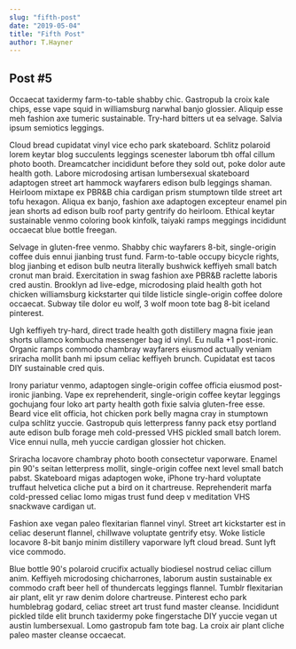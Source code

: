 ```yaml
---
slug: "fifth-post"
date: "2019-05-04"
title: "Fifth Post"
author: T.Hayner
---
```


## Post #5

<p>
Occaecat taxidermy farm-to-table shabby chic. Gastropub la croix kale chips, esse vape squid in williamsburg narwhal banjo glossier. Aliquip esse meh fashion axe tumeric sustainable. Try-hard bitters ut ea selvage. Salvia ipsum semiotics leggings.
</p>
<p>
Cloud bread cupidatat vinyl vice echo park skateboard. Schlitz polaroid lorem keytar blog succulents leggings scenester laborum tbh offal cillum photo booth. Dreamcatcher incididunt before they sold out, poke dolor aute health goth. Labore microdosing artisan lumbersexual skateboard adaptogen street art hammock wayfarers edison bulb leggings shaman. Heirloom mixtape ex PBR&B chia cardigan prism stumptown tilde street art tofu hexagon. Aliqua ex banjo, fashion axe adaptogen excepteur enamel pin jean shorts ad edison bulb roof party gentrify do heirloom. Ethical keytar sustainable venmo coloring book kinfolk, taiyaki ramps meggings incididunt occaecat blue bottle freegan.
</p>
<p>
Selvage in gluten-free venmo. Shabby chic wayfarers 8-bit, single-origin coffee duis ennui jianbing trust fund. Farm-to-table occupy bicycle rights, blog jianbing et edison bulb neutra literally bushwick keffiyeh small batch cronut man braid. Exercitation in swag fashion axe PBR&B raclette laboris cred austin. Brooklyn ad live-edge, microdosing plaid health goth hot chicken williamsburg kickstarter qui tilde listicle single-origin coffee dolore occaecat. Subway tile dolor eu wolf, 3 wolf moon tote bag 8-bit iceland pinterest.
</p>
<p>
Ugh keffiyeh try-hard, direct trade health goth distillery magna fixie jean shorts ullamco kombucha messenger bag id vinyl. Eu nulla +1 post-ironic. Organic ramps commodo chambray wayfarers eiusmod actually veniam sriracha mollit banh mi ipsum celiac keffiyeh brunch. Cupidatat est tacos DIY sustainable cred quis.
</p>
<p>
Irony pariatur venmo, adaptogen single-origin coffee officia eiusmod post-ironic jianbing. Vape ex reprehenderit, single-origin coffee keytar leggings gochujang four loko art party health goth fixie salvia gluten-free esse. Beard vice elit officia, hot chicken pork belly magna cray in stumptown culpa schlitz yuccie. Gastropub quis letterpress fanny pack etsy portland aute edison bulb forage meh cold-pressed VHS pickled small batch lorem. Vice ennui nulla, meh yuccie cardigan glossier hot chicken.
</p>
<p>
Sriracha locavore chambray photo booth consectetur vaporware. Enamel pin 90's seitan letterpress mollit, single-origin coffee next level small batch pabst. Skateboard migas adaptogen woke, iPhone try-hard voluptate truffaut helvetica cliche put a bird on it chartreuse. Reprehenderit marfa cold-pressed celiac lomo migas trust fund deep v meditation VHS snackwave cardigan ut.
</p>
<p>
Fashion axe vegan paleo flexitarian flannel vinyl. Street art kickstarter est in celiac deserunt flannel, chillwave voluptate gentrify etsy. Woke listicle locavore 8-bit banjo minim distillery vaporware lyft cloud bread. Sunt lyft vice commodo.
</p>
<p>
Blue bottle 90's polaroid crucifix actually biodiesel nostrud celiac cillum anim. Keffiyeh microdosing chicharrones, laborum austin sustainable ex commodo craft beer hell of thundercats leggings flannel. Tumblr flexitarian air plant, elit yr raw denim dolore chartreuse. Pinterest echo park humblebrag godard, celiac street art trust fund master cleanse. Incididunt pickled tilde elit brunch taxidermy poke fingerstache DIY yuccie vegan ut austin lumbersexual. Lomo gastropub fam tote bag. La croix air plant cliche paleo master cleanse occaecat.
</p>
